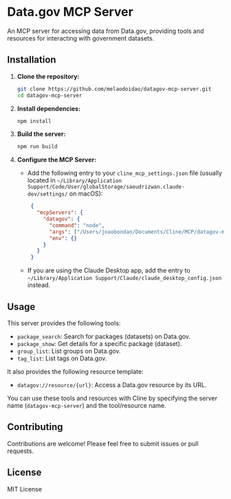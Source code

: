# Data.gov MCP Server

An MCP server for accessing data from Data.gov, providing tools and resources for interacting with government datasets.

## Installation

1.  **Clone the repository:**

    ```bash
    git clone https://github.com/melaodoidao/datagov-mcp-server.git
    cd datagov-mcp-server
    ```

2.  **Install dependencies:**

    ```bash
    npm install
    ```

3.  **Build the server:**

    ```bash
    npm run build
    ```

4. **Configure the MCP Server:**
   - Add the following entry to your `cline_mcp_settings.json` file (usually located in `~/Library/Application Support/Code/User/globalStorage/saoudrizwan.claude-dev/settings/` on macOS):
     ```json
      {
        "mcpServers": {
          "datagov": {
            "command": "node",
            "args": ["/Users/joaobondan/Documents/Cline/MCP/datagov-mcp-server/build/index.js"],
            "env": {}
          }
        }
      }
      ```
   -  If you are using the Claude Desktop app, add the entry to `~/Library/Application Support/Claude/claude_desktop_config.json` instead.

## Usage

This server provides the following tools:

*   `package_search`: Search for packages (datasets) on Data.gov.
*   `package_show`: Get details for a specific package (dataset).
*   `group_list`: List groups on Data.gov.
*   `tag_list`: List tags on Data.gov.

It also provides the following resource template:

*   `datagov://resource/{url}`: Access a Data.gov resource by its URL.

You can use these tools and resources with Cline by specifying the server name (`datagov-mcp-server`) and the tool/resource name.

## Contributing

Contributions are welcome! Please feel free to submit issues or pull requests.

## License

MIT License
